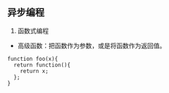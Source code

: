 ## 异步编程

1. 函数式编程
  * 高级函数：把函数作为参数，或是将函数作为返回值。
  ```
  function foo(x){
    return function(){
      return x;
    };
  }
  ```
